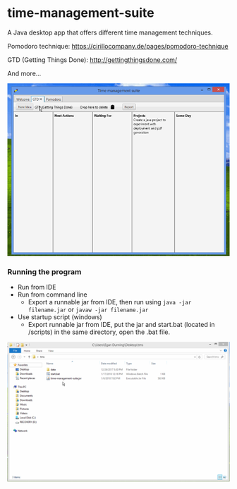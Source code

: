 # time-management-suite
A Java desktop app that offers different time management techniques.

Pomodoro technique: https://cirillocompany.de/pages/pomodoro-technique

GTD (Getting Things Done): http://gettingthingsdone.com/

And more...

![Demo](resources/tms-demo.gif)

### Running the program
* Run from IDE
* Run from command line
  * Export a runnable jar from IDE, then run using `java -jar filename.jar` or
   `javaw -jar filename.jar`
* Use startup script (windows)
  * Export runnable jar from IDE, put the jar and start.bat (located in /scripts)
   in the same directory, open the .bat file.

![Startup](resources/startup.gif)